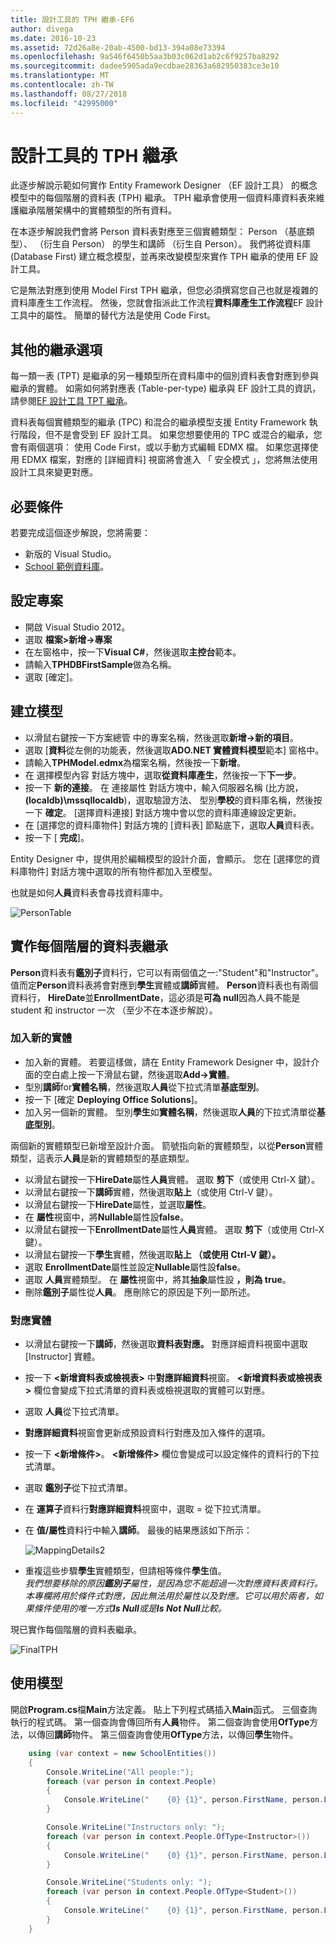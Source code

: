 ```yaml
---
title: 設計工具的 TPH 繼承-EF6
author: divega
ms.date: 2016-10-23
ms.assetid: 72d26a8e-20ab-4500-bd13-394a08e73394
ms.openlocfilehash: 9a546f6450b5aa3b03c062d1ab2c6f9257ba8292
ms.sourcegitcommit: dadee5905ada9ecdbae28363a682950383ce3e10
ms.translationtype: MT
ms.contentlocale: zh-TW
ms.lasthandoff: 08/27/2018
ms.locfileid: "42995000"
---
```

# <a name="designer-tph-inheritance"></a>設計工具的 TPH 繼承
此逐步解說示範如何實作 Entity Framework Designer （EF 設計工具） 的概念模型中的每個階層的資料表 (TPH) 繼承。 TPH 繼承會使用一個資料庫資料表來維護繼承階層架構中的實體類型的所有資料。

在本逐步解說我們會將 Person 資料表對應至三個實體類型： Person （基底類型）、 （衍生自 Person） 的學生和講師 （衍生自 Person）。 我們將從資料庫 (Database First) 建立概念模型，並再來改變模型來實作 TPH 繼承的使用 EF 設計工具。

它是無法對應到使用 Model First TPH 繼承，但您必須撰寫您自己也就是複雜的資料庫產生工作流程。 然後，您就會指派此工作流程**資料庫產生工作流程**EF 設計工具中的屬性。 簡單的替代方法是使用 Code First。

## <a name="other-inheritance-options"></a>其他的繼承選項

每一類一表 (TPT) 是繼承的另一種類型所在資料庫中的個別資料表會對應到參與繼承的實體。  如需如何將對應表 (Table-per-type) 繼承與 EF 設計工具的資訊，請參閱[EF 設計工具 TPT 繼承](~/ef6/modeling/designer/inheritance/tpt.md)。

資料表每個實體類型的繼承 (TPC) 和混合的繼承模型支援 Entity Framework 執行階段，但不是會受到 EF 設計工具。 如果您想要使用的 TPC 或混合的繼承，您會有兩個選項： 使用 Code First，或以手動方式編輯 EDMX 檔。 如果您選擇使用 EDMX 檔案，對應的 [詳細資料] 視窗將會進入 「 安全模式 」，您將無法使用設計工具來變更對應。

## <a name="prerequisites"></a>必要條件

若要完成這個逐步解說，您將需要：

- 新版的 Visual Studio。
- [School 範例資料庫](~/ef6/resources/school-database.md)。

## <a name="set-up-the-project"></a>設定專案

-   開啟 Visual Studio 2012。
-   選取 **檔案&gt;新增-&gt;專案**
-   在左窗格中，按一下**Visual C\#**，然後選取**主控台**範本。
-   請輸入**TPHDBFirstSample**做為名稱。
-   選取 [確定]。

## <a name="create-a-model"></a>建立模型

-   以滑鼠右鍵按一下方案總管 中的專案名稱，然後選取**新增-&gt;新的項目**。
-   選取 [**資料**從左側的功能表，然後選取**ADO.NET 實體資料模型**範本] 窗格中。
-   請輸入**TPHModel.edmx**為檔案名稱，然後按一下**新增**。
-   在 選擇模型內容 對話方塊中，選取**從資料庫產生**，然後按一下**下一步**。
-   按一下 **新的連接**。
    在 連接屬性 對話方塊中，輸入伺服器名稱 (比方說， **(localdb)\\mssqllocaldb**)，選取驗證方法、 型別**學校**的資料庫名稱，然後按一下 **確定**。
    [選擇資料連接] 對話方塊中會以您的資料庫連線設定更新。
-   在 [選擇您的資料庫物件] 對話方塊的 [資料表] 節點底下，選取**人員**資料表。
-   按一下 [ **完成**]。

Entity Designer 中，提供用於編輯模型的設計介面，會顯示。 您在 [選擇您的資料庫物件] 對話方塊中選取的所有物件都加入至模型。

也就是如何**人員**資料表會尋找資料庫中。

![PersonTable](~/ef6/media/persontable.png) 

## <a name="implement-table-per-hierarchy-inheritance"></a>實作每個階層的資料表繼承

**Person**資料表有**鑑別子**資料行，它可以有兩個值之一:"Student"和"Instructor"。 值而定**Person**資料表將會對應到**學生**實體或**講師**實體。 **Person**資料表也有兩個資料行， **HireDate**並**EnrollmentDate**，這必須是**可為 null**因為人員不能是student 和 instructor 一次 （至少不在本逐步解說）。

### <a name="add-new-entities"></a>加入新的實體

-   加入新的實體。
    若要這樣做，請在 Entity Framework Designer 中，設計介面的空白處上按一下滑鼠右鍵，然後選取**Add-&gt;實體**。
-   型別**講師**for**實體名稱**，然後選取**人員**從下拉式清單**基底型別**。
-   按一下 [確定 **Deploying Office Solutions**]。
-   加入另一個新的實體。 型別**學生**如**實體名稱**，然後選取**人員**的下拉式清單從**基底型別**。

兩個新的實體類型已新增至設計介面。 箭號指向新的實體類型，以從**Person**實體類型，這表示**人員**是新的實體類型的基底類型。

-   以滑鼠右鍵按一下**HireDate**屬性**人員**實體。 選取 **剪下**（或使用 Ctrl-X 鍵）。
-   以滑鼠右鍵按一下**講師**實體，然後選取**貼上**（或使用 Ctrl-V 鍵）。
-   以滑鼠右鍵按一下**HireDate**屬性，並選取**屬性**。
-   在 **屬性**視窗中，將**Nullable**屬性設**false**。
-   以滑鼠右鍵按一下**EnrollmentDate**屬性**人員**實體。 選取 **剪下**（或使用 Ctrl-X 鍵）。
-   以滑鼠右鍵按一下**學生**實體，然後選取**貼上 （或使用 Ctrl-V 鍵）。**
-   選取  **EnrollmentDate**屬性並設定**Nullable**屬性設**false**。
-   選取 **人員**實體類型。 在 **屬性**視窗中，將其**抽象**屬性設 **，則為 true**。
-   刪除**鑑別子**屬性從**人員**。 應刪除它的原因是下列一節所述。

### <a name="map-the-entities"></a>對應實體

-   以滑鼠右鍵按一下**講師**，然後選取**資料表對應。**
    對應詳細資料視窗中選取 [Instructor] 實體。
-   按一下  **&lt;新增資料表或檢視表&gt;** 中**對應詳細資料**視窗。
    **&lt;新增資料表或檢視表&gt;** 欄位會變成下拉式清單的資料表或檢視選取的實體可以對應。
-   選取 **人員**從下拉式清單。
-   **對應詳細資料**視窗會更新成預設資料行對應及加入條件的選項。
-   按一下  **&lt;新增條件&gt;**。
    **&lt;新增條件&gt;** 欄位會變成可以設定條件的資料行的下拉式清單。
-   選取 **鑑別子**從下拉式清單。
-   在 **運算子**資料行**對應詳細資料**視窗中，選取 = 從下拉式清單。
-   在 **值/屬性**資料行中輸入**講師**。 最後的結果應該如下所示：

    ![MappingDetails2](~/ef6/media/mappingdetails2.png)

-   重複這些步驟**學生**實體類型，但請相等條件**學生**值。  
    *我們想要移除的原因**鑑別子**屬性，是因為您不能超過一次對應資料表資料行。本專欄將用於條件式對應，因此無法用於屬性以及對應。它可以用於兩者，如果條件使用的唯一方式**Is Null**或是**Is Not Null**比較。*

現已實作每個階層的資料表繼承。

![FinalTPH](~/ef6/media/finaltph.png)

## <a name="use-the-model"></a>使用模型

開啟**Program.cs**檔**Main**方法定義。 貼上下列程式碼插入**Main**函式。 三個查詢執行的程式碼。 第一個查詢會傳回所有**人員**物件。 第二個查詢會使用**OfType**方法，以傳回**講師**物件。 第三個查詢會使用**OfType**方法，以傳回**學生**物件。

``` csharp
    using (var context = new SchoolEntities())
    {
        Console.WriteLine("All people:");
        foreach (var person in context.People)
        {
            Console.WriteLine("    {0} {1}", person.FirstName, person.LastName);
        }

        Console.WriteLine("Instructors only: ");
        foreach (var person in context.People.OfType<Instructor>())
        {
            Console.WriteLine("    {0} {1}", person.FirstName, person.LastName);
        }

        Console.WriteLine("Students only: ");
        foreach (var person in context.People.OfType<Student>())
        {
            Console.WriteLine("    {0} {1}", person.FirstName, person.LastName);
        }
    }
```
